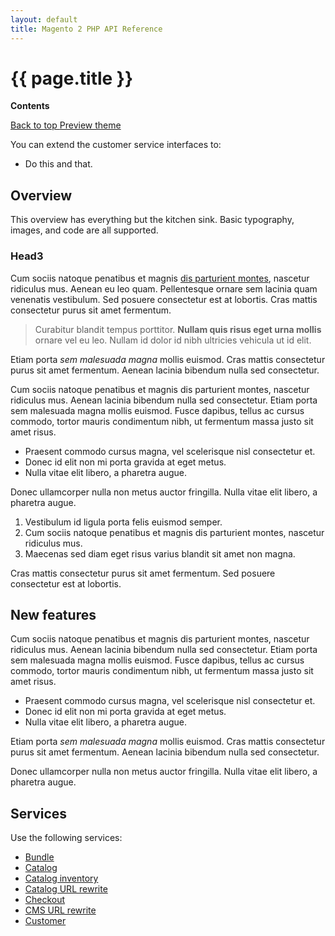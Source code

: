 ```yaml
---
layout: default
title: Magento 2 PHP API Reference
---
```


<div class="container bs-docs-container">
   <div class="row">
      <div class="jumbotron">
         <h1 class="api1" id="php-api-services">{{ page.title }}</h1>
      </div>
      <div class="col-xs-3">
         <p><b>Contents</b></p>
         <div style="" id="category" class="bs-docs-sidebar hidden-print hidden-xs hidden-sm affix-top" role="complementary">
         </div>
         <a class="back-to-top" href="#top">
         Back to top
         </a>
         <a href="#" class="bs-docs-theme-toggle">
         Preview theme
         </a>
      </div>
      <div class="col-xs-9" role="main">
         <div class="bs-docs-section">
            <p>You can extend the customer service interfaces to:</p>
            <ul>
               <li>Do this and that.</li>
            </ul>
            <h2 class="api2" id="overview">Overview</h2>
            <p>This overview has everything but the kitchen sink. Basic typography, images, and code are all supported.</p>
            <h3 class="api3">Head3</h3>
            <p>Cum sociis natoque penatibus et magnis <a class="ext1" href="#">
               dis parturient montes</a>, nascetur ridiculus mus. Aenean eu leo quam. Pellentesque ornare sem lacinia quam venenatis vestibulum. Sed posuere consectetur est at lobortis. Cras mattis consectetur purus sit amet fermentum.
            </p>
            <blockquote>
               <p>Curabitur blandit tempus porttitor. <strong>Nullam quis risus eget urna mollis</strong> ornare vel eu leo. Nullam id dolor id nibh ultricies vehicula ut id elit.</p>
            </blockquote>
            <p>Etiam porta <em>sem malesuada magna</em> mollis euismod. Cras mattis consectetur purus sit amet fermentum. Aenean lacinia bibendum nulla sed consectetur.</p>
            <p>Cum sociis natoque penatibus et magnis dis parturient montes, nascetur ridiculus mus. Aenean lacinia bibendum nulla sed consectetur. Etiam porta sem malesuada magna mollis euismod. Fusce dapibus, tellus ac cursus commodo, tortor mauris condimentum nibh, ut fermentum massa justo sit amet risus.</p>
            <ul>
               <li>Praesent commodo cursus magna, vel scelerisque nisl consectetur et.</li>
               <li>Donec id elit non mi porta gravida at eget metus.</li>
               <li>Nulla vitae elit libero, a pharetra augue.</li>
            </ul>
            <p>Donec ullamcorper nulla non metus auctor fringilla. Nulla vitae elit libero, a pharetra augue.</p>
            <ol>
               <li>Vestibulum id ligula porta felis euismod semper.</li>
               <li>Cum sociis natoque penatibus et magnis dis parturient montes, nascetur ridiculus mus.</li>
               <li>Maecenas sed diam eget risus varius blandit sit amet non magna.</li>
            </ol>
            <p>Cras mattis consectetur purus sit amet fermentum. Sed posuere consectetur est at lobortis.</p>
            <h2 class="api2" id="new-features">New features</h2>
            <p>Cum sociis natoque penatibus et magnis dis parturient montes, nascetur ridiculus mus. Aenean lacinia bibendum nulla sed consectetur. Etiam porta sem malesuada magna mollis euismod. Fusce dapibus, tellus ac cursus commodo, tortor mauris condimentum nibh, ut fermentum massa justo sit amet risus.</p>
            <ul>
               <li>Praesent commodo cursus magna, vel scelerisque nisl consectetur et.</li>
               <li>Donec id elit non mi porta gravida at eget metus.</li>
               <li>Nulla vitae elit libero, a pharetra augue.</li>
            </ul>
            <p>Etiam porta <em>sem malesuada magna</em> mollis euismod. Cras mattis consectetur purus sit amet fermentum. Aenean lacinia bibendum nulla sed consectetur.</p>
            <p>Donec ullamcorper nulla non metus auctor fringilla. Nulla vitae elit libero, a pharetra augue.</p>
            <h2 class="api2" id="services">Services</h2>
            <p>Use the following services:</p>
            <ul>
               <li><a href="{{ site.gdeurl }}apiref/php-api-service.html">Bundle</a></li>
               <li><a href="{{ site.gdeurl }}apiref/php-api-service.html">Catalog</a></li>
               <li><a href="{{ site.gdeurl }}apiref/php-api-service.html">Catalog inventory</a></li>
               <li><a href="{{ site.gdeurl }}apiref/php-api-service.html">Catalog URL rewrite</a></li>
               <li><a href="{{ site.gdeurl }}apiref/php-api-service.html">Checkout</a></li>
               <li><a href="{{ site.gdeurl }}apiref/php-api-service.html">CMS URL rewrite</a></li>
               <li><a href="{{ site.gdeurl }}apiref/php-api-service.html">Customer</a></li>
            </ul>
         </div>
      </div>
   </div>
</div>
